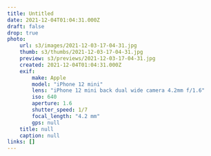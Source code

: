 ```yaml
---
title: Untitled
date: 2021-12-04T01:04:31.000Z
draft: false
drop: true
photo:
    url: s3/images/2021-12-03-17-04-31.jpg
    thumb: s3/thumbs/2021-12-03-17-04-31.jpg
    preview: s3/previews/2021-12-03-17-04-31.jpg
    created: 2021-12-04T01:04:31.000Z
    exif:
        make: Apple
        model: "iPhone 12 mini"
        lens: "iPhone 12 mini back dual wide camera 4.2mm f/1.6"
        iso: 640
        aperture: 1.6
        shutter_speed: 1/7
        focal_length: "4.2 mm"
        gps: null
    title: null
    caption: null
links: []
---
```

